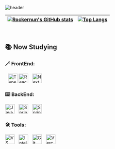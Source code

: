 ![header](https://capsule-render.vercel.app/api?type=waving&color=auto&height=200&section=header&text=😁%20Welcome%20to%20my%20Github!&fontSize=63)

<div align="center">
<!-- 통계 -->

| [![Rockernun's GitHub stats](https://github-readme-streak-stats.herokuapp.com/?user=Rockernun&theme=radical&center=true)](https://github.com/anuraghazra/github-readme-stats) | [![Top Langs](https://github-readme-stats.vercel.app/api/top-langs/?username=Rockernun&layout=compact&theme=radical)](https://github.com/anuraghazra/github-readme-stats) |
| ---------------------------------------------------------------------------------------------------------------------------------------------------------- | --------------------------------------------------------------------------------------------------------------------------------------------------------- |

</div>

&nbsp;


<h2>📚 Now Studying</h2>
<h3>🪄 FrontEnd:</h3> 
<p>
  <img src="https://img.shields.io/badge/-TypeScript-007ACC?style=flat-square&logo=TypeScript&logoColor=black&labelColor=&style=flat" height="31" alt="TypeScript badge" style="margin-left: 10px;" />
  <img src="https://img.shields.io/static/v1?message=React&logo=react&label=&color=282828&logoColor=61DAFB&labelColor=&style=flat" height="31" alt="React.js badge" style="margin-right: 10px;" />
  <img src="https://img.shields.io/badge/Next-white?style=flat-square&logo=next.js&logoColor=black&labelColor=&style=flat" height="31" alt="Next.js badge" style="margin-right: 10px;" />
</p>


<h3>⌨️ BackEnd:</h3>
<p>
  <img src="https://img.shields.io/badge/Java-%23ED8B00.svg?style=flat-square&logo=openjdk&logoColor=white&labelColor=&style=flat" height="31" alt="Java badge" style="margin-right: 10px;"/>
  <img src="https://img.shields.io/badge/Spring-%236DB33F.svg?style=flat-square&logo=spring&logoColor=white&labelColor=&style=flat" height="31" alt="Spring badge" style="margin-right: 10px;"/>
  <img src="https://img.shields.io/badge/PostgreSQL-%23316192.svg?style=for-the-badge&logo=postgresql&logoColor=white&labelColor=&style=flat" height="31" alt="Spring badge" style="margin-right: 10px;"/>
</p>


<h3>🛠️ Tools:</h3>
<p>
  <img src="https://img.shields.io/static/v1?message=VS+Code&logo=visual-studio-code&label=&color=007ACC&logoColor=white&labelColor=&style=flat" height="31" alt="VS Code badge" style="margin-right: 10px;" />
  <img src="https://img.shields.io/badge/IntelliJIDEA-000000.svg?&logo=intellij-idea&label=&color=FE2EC8&logoColor=white&labelColor=&style=flat" height="31" alt="IntelliJIDEA badge" style="margin-right: 10px;"/>
  <img src="https://img.shields.io/static/v1?message=Git&logo=git&label=&color=F05032&logoColor=white&labelColor=&style=flat" height="31" alt="Git badge" style="margin-right: 10px;" />
  <img src="https://img.shields.io/badge/Vercel-%23000000.svg?style=for-the-badge&logo=vercel&label=&color=282828&logoColor=white&labelColor=&style=flat" height="31" alt="Vercel badge" style="margin-right: 10px;/>
</p>



<br/>




![footer](https://capsule-render.vercel.app/api?type=waving&color=auto&height=100&section=footer)
